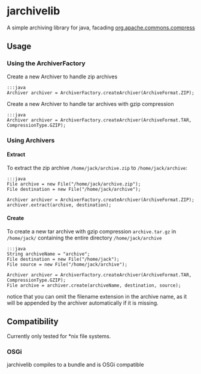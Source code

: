 jarchivelib
===========
A simple archiving library for java, facading [org.apache.commons.compress]

  [org.apache.commons.compress]: http://commons.apache.org/proper/commons-compress/

Usage
-----
### Using the ArchiverFactory
Create a new Archiver to handle zip archives

    :::java
    Archiver archiver = ArchiverFactory.createArchiver(ArchiveFormat.ZIP);


Create a new Archiver to handle tar archives with gzip compression

    :::java
    Archiver archiver = ArchiverFactory.createArchiver(ArchiveFormat.TAR, CompressionType.GZIP);

### Using Archivers
#### Extract
To extract the zip archive `/home/jack/archive.zip` to `/home/jack/archive`:

    :::java
    File archive = new File("/home/jack/archive.zip");
    File destination = new File("/home/jack/archive");
    
    Archiver archiver = ArchiverFactory.createArchiver(ArchiveFormat.ZIP);
    archiver.extract(archive, destination);

#### Create
To create a new tar archive with gzip compression `archive.tar.gz` in `/home/jack/` containing the entire directory `/home/jack/archive`

    :::java
    String archiveName = "archive";
    File destination = new File("/home/jack");
    File source = new File("/home/jack/archive");
    
    Archiver archiver = ArchiverFactory.createArchiver(ArchiveFormat.TAR, CompressionType.GZIP);
    File archive = archiver.create(archiveName, destination, source);

notice that you can omit the filename extension in the archive name, as it will be appended by the archiver automatically if it is missing.

Compatibility
-------------

Currently only tested for *nix file systems.

### OSGi

jarchivelib compiles to a bundle and is OSGi compatible
